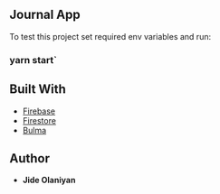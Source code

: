 

## Journal App

To test this project set required env variables and run:

### yarn start`

## Built With

* [Firebase](https://#)
* [Firestore](https://#g)
* [Bulma](https://#)



## Author
* **Jide Olaniyan** 
